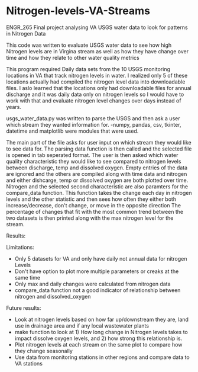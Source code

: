 # Nitrogen-levels-VA-Streams
ENGR_265  Final project analysing VA USGS water data to look for patterns in Nitrogen Data

This code was written to evaluate USGS water data to see how high Nitrogen levels are in Virgina stream as well as how they 
have change over time and how they relate to other water quality metrics

This program required Daily data sets from the 10 USGS monitoring locations in VA that track nitrogen levels in water.
I realized only 5 of these locations actually had compiled the nitrogen level data into downloadable files.
I aslo learned that the locations only had downloadable files for annual discharge and it was daily data only on nitrogen levels so I would have to work with that and evaluate nitrogen level changes over days instead of years.

usgs_water_data.py was written to parse the USGS and then ask a user which stream they wanted information for.
-numpy, pandas, csv, tkinter, datetime and matplotlib were modules that were used.

The main part of the file asks for user input on which stream they would like to see data for.
The parsing data function is then called and the selected file is opened in tab seperated format.
The user is then asked which water quality characteristic they would like to see compared to nitrogen levels between discharge, temp and dissolved oxygen.
Empty entries of the data are ignored and the others are compiled along with time data and nitrogen and either dishcarge, temp or dissolved oxygen are both plotted over time. Nitrogen and the selected second characteristic are also paramters for the compare_data function. This function takes the change each day in nitrogen levels and the other statistic and then sees how often they either both increase/decrease, don't change, or move in the opposite direction
The percentage of changes that fit with the most common trend between the two datasets is then printed along with the max nitrogen level for the stream.

Results:


Limitations:
- Only 5 datasets for VA and only have daily not annual data for nitrogen Levels
- Don't have option to plot more multiple parameters or creaks at the same time
- Only max and daily changes were calculated from nitrogen data
- compare_data function not a good indicator of relationship between nitrogen and dissolved_oxygen


Future results:
- Look at nitrogen levels based on how far up/downstream they are, land use in drainage area and if any local wastewater plants
- make function to look at 1) How long change in Nitrogen levels takes to impact dissolve oxygen levels, and 2) how strong this relationship is.
- Plot nitrogen levels at each stream on the same plot to compare how they change seasonally
- Use data from monitoring stations in other regions and compare data to VA stations
